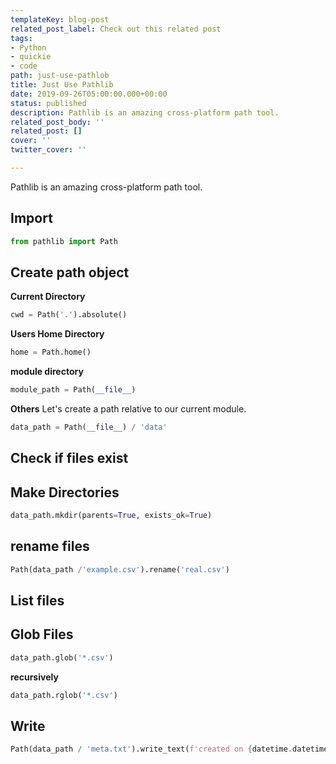 ```yaml
---
templateKey: blog-post
related_post_label: Check out this related post
tags:
- Python
- quickie
- code
path: just-use-pathlob
title: Just Use Pathlib
date: 2019-09-26T05:00:00.000+00:00
status: published
description: Pathlib is an amazing cross-platform path tool.
related_post_body: ''
related_post: []
cover: ''
twitter_cover: ''

---
```

Pathlib is an amazing cross-platform path tool.

## Import

```python
from pathlib import Path
```

## Create path object

**Current Directory**

```python
cwd = Path('.').absolute()
```

**Users Home Directory**

```python
home = Path.home()
```

**module directory**

```python
module_path = Path(__file__)
```

**Others**
Let's create a path relative to our current module.

```python
data_path = Path(__file__) / 'data'
```

## Check if files exist

## Make Directories

```python
data_path.mkdir(parents=True, exists_ok=True)
```

## rename files

```python
Path(data_path /'example.csv').rename('real.csv')
```

## List files

## Glob Files

```python
data_path.glob('*.csv')
```

**recursively**

```python
data_path.rglob('*.csv')
```

## Write

```python
Path(data_path / 'meta.txt').write_text(f'created on {datetime.datetime.today()})
```
